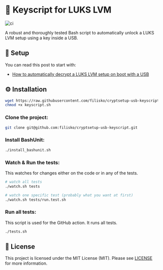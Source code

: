 # 🔐 Keyscript for LUKS LVM

![ci](https://github.com/filisko/cryptsetup-usb-keyscript/actions/workflows/main.yaml/badge.svg)

A robust and thoroughly tested Bash script to automatically unlock a LUKS LVM setup using a key inside a USB.

## 🔧 Setup

You can read this post to start with:

- [How to automatically decrypt a LUKS LVM setup on boot with a USB](https://filis.me/posts/how-to-decrypt-a-luks-setup-with-a-pendrive)


## ⚙️ Installation

```sh
wget https://raw.githubusercontent.com/filisko/cryptsetup-usb-keyscript/refs/heads/main/src/keyscript.sh
chmod +x keyscript.sh
```


### Clone the project:

```sh
git clone git@github.com:filisko/cryptsetup-usb-keyscript.git
```

### Install BashUnit:

```sh
./install_bashunit.sh
```

### Watch & Run the tests:

This watches for changes either on the code or in any of the tests.

```sh
# watch all tests
./watch.sh tests

# watch one specific test (probably what you want at first)
./watch.sh tests/run.test.sh
```

### Run all tests:

This script is used for the GitHub action. It runs all tests.

```sh
./tests.sh
```

## 🧾 License

This project is licensed under the MIT License (MIT). Please see [LICENSE](https://github.com/filisko/cryptsetup-usb-keyscript/blob/main/LICENSE)
 for more information.
